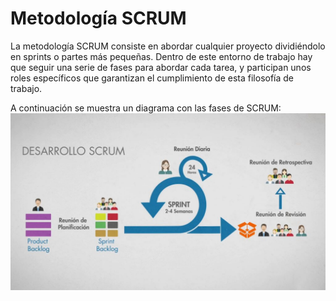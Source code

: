 # Metodología SCRUM

La metodología SCRUM consiste en abordar cualquier proyecto dividiéndolo en sprints o partes más pequeñas. Dentro de este entorno de trabajo hay que seguir una serie de fases para abordar cada tarea, y participan unos roles específicos que garantizan el cumplimiento de esta filosofía de trabajo.

A continuación se muestra un diagrama con las fases de SCRUM:
![Diagrama de Scrum](img/diagrama_fases_scrum.jpg)